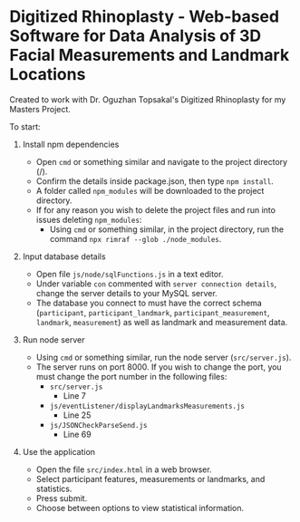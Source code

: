 # Digitized Rhinoplasty - Web-based Software for Data Analysis of 3D Facial Measurements and Landmark Locations
Created to work with Dr. Oguzhan Topsakal's Digitized Rhinoplasty for my Masters Project.

To start:

1. Install npm dependencies

    * Open ```cmd``` or something similar and navigate to the project directory (/).
    * Confirm the details inside package.json, then type ```npm install```.
    * A folder called ```npm_modules``` will be downloaded to the project directory.
    * If for any reason you wish to delete the project files and run into issues deleting ```npm_modules```:
        * Using ```cmd``` or something similar, in the project directory, run the command ```npx rimraf --glob ./node_modules```.
    
2. Input database details

    * Open file ```js/node/sqlFunctions.js``` in a text editor.
    * Under variable ```con``` commented with ```server connection details```, change the server details to your MySQL server.
    * The database you connect to must have the correct schema (```participant```, ```participant_landmark```, ```participant_measurement```, ```landmark```, ```measurement```) as well as landmark and measurement data.

3. Run node server

    * Using ```cmd``` or something similar, run the node server (```src/server.js```).
    * The server runs on port 8000. If you wish to change the port, you must change the port number in the following files:
        * ```src/server.js```
            * Line 7
        * ```js/eventListener/displayLandmarksMeasurements.js```
            * Line 25
        * ```js/JSONCheckParseSend.js```
            * Line 69

4. Use the application
    * Open the file ```src/index.html``` in a web browser.
    * Select participant features, measurements or landmarks, and statistics.
    * Press submit.
    * Choose between options to view statistical information.

